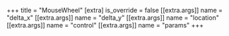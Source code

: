 +++
title = "MouseWheel"
[extra]
is_override = false
[[extra.args]]
name = "delta_x"
[[extra.args]]
name = "delta_y"
[[extra.args]]
name = "location"
[[extra.args]]
name = "control"
[[extra.args]]
name = "params"
+++